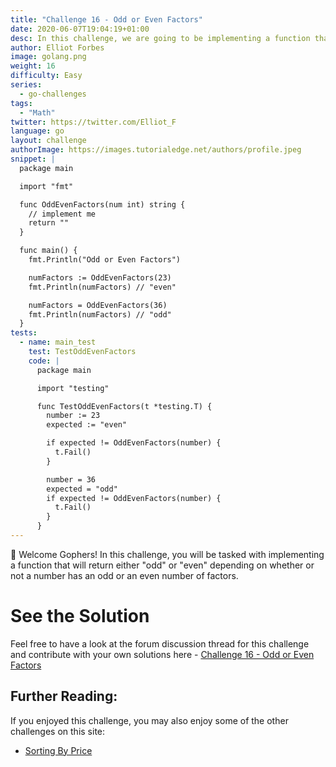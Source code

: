```yaml
---
title: "Challenge 16 - Odd or Even Factors"
date: 2020-06-07T19:04:19+01:00
desc: In this challenge, we are going to be implementing a function that will return either "odd" or "even" depending on the number of factors of a number.
author: Elliot Forbes
image: golang.png
weight: 16
difficulty: Easy
series:
  - go-challenges
tags:
  - "Math"
twitter: https://twitter.com/Elliot_F
language: go
layout: challenge
authorImage: https://images.tutorialedge.net/authors/profile.jpeg
snippet: |
  package main

  import "fmt"

  func OddEvenFactors(num int) string {
    // implement me
    return ""
  }

  func main() {
    fmt.Println("Odd or Even Factors")

    numFactors := OddEvenFactors(23)
    fmt.Println(numFactors) // "even"

    numFactors = OddEvenFactors(36)
    fmt.Println(numFactors) // "odd"
  }
tests:
  - name: main_test
    test: TestOddEvenFactors
    code: |
      package main

      import "testing"

      func TestOddEvenFactors(t *testing.T) {
        number := 23
        expected := "even"

        if expected != OddEvenFactors(number) {
          t.Fail()
        }

        number = 36
        expected = "odd"
        if expected != OddEvenFactors(number) {
          t.Fail()
        }
      }
---
```


👋 Welcome Gophers! In this challenge, you will be tasked with implementing a function that will return either "odd" or "even" depending on whether or not a number has an odd or an even number of factors.

# See the Solution

Feel free to have a look at the forum discussion thread for this challenge and contribute with your own solutions here - [Challenge 16 - Odd or Even Factors](https://discuss.tutorialedge.net/t/challenge-16-odd-or-even-factors/38) 

## Further Reading:

If you enjoyed this challenge, you may also enjoy some of the other challenges on this site:

* [Sorting By Price](/challenges/go/sort-by-price/)
